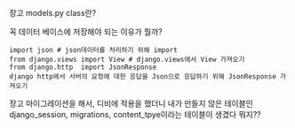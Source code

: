 장고 models.py class란?

꼭 데이터 베이스에 저장해야 되는 이유가 뭘까?



```import json # json데이터를 처리하기 위해 import
import json # json데이터를 처리하기 위해 import
from django.views import View # django.views에서 View 가져오기
from django.http  import JsonResponse
django http에서 서버의 요청에 대한 응답을 Json으로 응답하기 위해 JsonResponse 가져오기
```

장고 마이그레이션을 해서, 디비에 적용을 했더니 내가 만들지 않은 테이블인 django_session, migrations, content_tpye이라는 테이블이 생겼다 뭐지??
